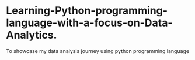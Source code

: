 # Learning-Python-programming-language-with-a-focus-on-Data-Analytics.
To showcase my data analysis journey using python programming language 
